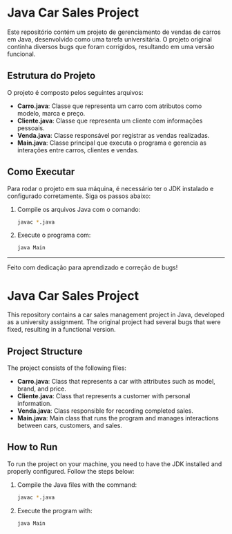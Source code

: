 # Java Car Sales Project

Este repositório contém um projeto de gerenciamento de vendas de carros em Java, desenvolvido como uma tarefa universitária. O projeto original continha diversos bugs que foram corrigidos, resultando em uma versão funcional.

## Estrutura do Projeto

O projeto é composto pelos seguintes arquivos:

- **Carro.java**: Classe que representa um carro com atributos como modelo, marca e preço.
- **Cliente.java**: Classe que representa um cliente com informações pessoais.
- **Venda.java**: Classe responsável por registrar as vendas realizadas.
- **Main.java**: Classe principal que executa o programa e gerencia as interações entre carros, clientes e vendas.

## Como Executar

Para rodar o projeto em sua máquina, é necessário ter o JDK instalado e configurado corretamente. Siga os passos abaixo:

1. Compile os arquivos Java com o comando:
   ```bash
   javac *.java
   ```

2. Execute o programa com:
   ```bash
   java Main
   ```
---

Feito com dedicação para aprendizado e correção de bugs!

# Java Car Sales Project

This repository contains a car sales management project in Java, developed as a university assignment. The original project had several bugs that were fixed, resulting in a functional version.

## Project Structure

The project consists of the following files:

- **Carro.java**: Class that represents a car with attributes such as model, brand, and price.
- **Cliente.java**: Class that represents a customer with personal information.
- **Venda.java**: Class responsible for recording completed sales.
- **Main.java**: Main class that runs the program and manages interactions between cars, customers, and sales.

## How to Run

To run the project on your machine, you need to have the JDK installed and properly configured. Follow the steps below:

1. Compile the Java files with the command:
   ```bash
   javac *.java

2. Execute the program with:
   ```bash
   java Main
   ```

